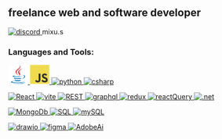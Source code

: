## freelance web and software developer

<p>
<a href="https://assets-global.website-files.com/6257adef93867e50d84d30e2/636e0a6a49cf127bf92de1e2_icon_clyde_blurple_RGB.png" target="_blank" rel="noreferrer"> 
<img src="https://assets-global.website-files.com/6257adef93867e50d84d30e2/636e0a6a49cf127bf92de1e2_icon_clyde_blurple_RGB.png" alt="discord" height="20"/> </a>
<a>mixu.s</a>
</p>

<h3 align="left">Languages and Tools:</h3>
<p align="left"> 
<a href="https://www.java.com" target="_blank" rel="noreferrer"> 
<img src="https://raw.githubusercontent.com/devicons/devicon/master/icons/java/java-original.svg" alt="java" width="40" height="40"/> </a>

<a href="https://developer.mozilla.org/en-US/docs/Web/JavaScript" target="_blank" rel="noreferrer"> 
<img src="https://raw.githubusercontent.com/devicons/devicon/master/icons/javascript/javascript-original.svg" alt="javascript" height="40"/> </a>

<a href="https://www.python.org" target="_blank" rel="noreferrer"> 
<img src="https://upload.wikimedia.org/wikipedia/commons/thumb/c/c3/Python-logo-notext.svg/242px-Python-logo-notext.svg.png" alt="python" height="40"/> </a>

<a href="[https://react.dev](https://upload.wikimedia.org/wikipedia/commons/thumb/d/d2/C_Sharp_Logo_2023.svg/256px-C_Sharp_Logo_2023.svg.png)" target="_blank" rel="noreferrer"> 
<img src="https://upload.wikimedia.org/wikipedia/commons/thumb/d/d2/C_Sharp_Logo_2023.svg/256px-C_Sharp_Logo_2023.svg.png" alt="csharp" height="40"/> </a>
</p>

<p>
<a href="https://react.dev" target="_blank" rel="noreferrer"> 
<img src="https://upload.wikimedia.org/wikipedia/commons/thumb/a/a7/React-icon.svg/1024px-React-icon.svg.png" alt="React" height="40"/> </a>

<a href="https://upload.wikimedia.org/wikipedia/commons/thumb/f/f1/Vitejs-logo.svg/1200px-Vitejs-logo.svg.png" target="_blank" rel="noreferrer"> 
<img src="https://upload.wikimedia.org/wikipedia/commons/thumb/f/f1/Vitejs-logo.svg/1200px-Vitejs-logo.svg.png" alt="vite" height="40"/> </a>

<a href="https://www.opc-router.com/wp-content/uploads/2020/04/icon_rest_webservice_600x400px.png" target="_blank" rel="noreferrer"> 
<img src="https://www.opc-router.com/wp-content/uploads/2020/04/icon_rest_webservice_600x400px.png" alt="REST" height="40"/> </a>

<a href="https://miro.medium.com/v2/resize:fit:400/1*nP2C50GK4_-ly_R_mq3juQ.png" target="_blank" rel="noreferrer"> 
<img src="https://miro.medium.com/v2/resize:fit:400/1*nP2C50GK4_-ly_R_mq3juQ.png" alt="graphql" height="40"/> </a>

<a href="https://cdn.worldvectorlogo.com/logos/redux.svg" target="_blank" rel="noreferrer"> 
<img src="https://cdn.worldvectorlogo.com/logos/redux.svg" alt="redux" height="40"/> </a>

<a href="https://miro.medium.com/v2/resize:fit:1400/1*elhu-42TzQEdsFjKDbQhhA.png" target="_blank" rel="noreferrer"> 
<img src="https://miro.medium.com/v2/resize:fit:1400/1*elhu-42TzQEdsFjKDbQhhA.png"alt="reactQuery" height="40"/> </a>

<a href="https://upload.wikimedia.org/wikipedia/commons/thumb/7/7d/Microsoft_.NET_logo.svg/1200px-Microsoft_.NET_logo.svg.png" target="_blank" rel="noreferrer"> 
<img src="https://upload.wikimedia.org/wikipedia/commons/thumb/7/7d/Microsoft_.NET_logo.svg/1200px-Microsoft_.NET_logo.svg.png" alt=".net" height="40"/> </a>
</p>

<p>
<a href="https://cdn.worldvectorlogo.com/logos/mongodb-icon-1.svg" target="_blank" rel="noreferrer"> 
<img src="https://cdn.worldvectorlogo.com/logos/mongodb-icon-1.svg" alt="MongoDb" height="40"/> </a>

<a href="https://db.cs.uni-tuebingen.de/teaching/ws2223/sql-is-a-programming-language/logo.svg" target="_blank" rel="noreferrer"> 
<img src="https://db.cs.uni-tuebingen.de/teaching/ws2223/sql-is-a-programming-language/logo.svg" alt="SQL" height="40"/> </a>

<a href="https://static-00.iconduck.com/assets.00/mysql-workbench-icon-2048x2048-sgkn70cp.png" target="_blank" rel="noreferrer"> 
<img src="https://static-00.iconduck.com/assets.00/mysql-workbench-icon-2048x2048-sgkn70cp.png" alt="mySQL" height="40"/> </a>
</p>

<p>
<a href="https://app.diagrams.net" target="_blank" rel="noreferrer"> 
<img src="https://upload.wikimedia.org/wikipedia/commons/thumb/3/3e/Diagrams.net_Logo.svg/2048px-Diagrams.net_Logo.svg.png" alt="drawio" height="40"/> </a>

<a href="https://www.figma.com" target="_blank" rel="noreferrer"> 
<img src="https://upload.wikimedia.org/wikipedia/commons/thumb/3/33/Figma-logo.svg/1667px-Figma-logo.svg.png" alt="figma" height="40"/> </a>

<a href="https://cc-prod.scene7.com/is/image/CCProdAuthor/dt_ai_mnemonic?$png$&jpegSize=100&wid=160" target="_blank" rel="noreferrer"> 
<img src="https://cc-prod.scene7.com/is/image/CCProdAuthor/dt_ai_mnemonic?$png$&jpegSize=100&wid=160" alt="AdobeAi" height="40"/> </a>
</p>

